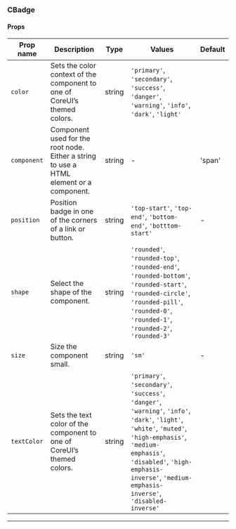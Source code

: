 ### CBadge

#### Props

| Prop name              | Description                                                                             | Type   | Values                                                                                                                                                                                                                                                    | Default |
| ---------------------- | --------------------------------------------------------------------------------------- | ------ | --------------------------------------------------------------------------------------------------------------------------------------------------------------------------------------------------------------------------------------------------------- | ------- |
| <code>color</code>     | Sets the color context of the component to one of CoreUI’s themed colors.               | string | `'primary'`, `'secondary'`, `'success'`, `'danger'`, `'warning'`, `'info'`, `'dark'`, `'light'`                                                                                                                                                           |         |
| <code>component</code> | Component used for the root node. Either a string to use a HTML element or a component. | string | -                                                                                                                                                                                                                                                         | 'span'  |
| <code>position</code>  | Position badge in one of the corners of a link or button.                               | string | `'top-start'`, `'top-end'`, `'bottom-end'`, `'botttom-start'`                                                                                                                                                                                             | -       |
| <code>shape</code>     | Select the shape of the component.                                                      | string | `'rounded'`, `'rounded-top'`, `'rounded-end'`, `'rounded-bottom'`, `'rounded-start'`, `'rounded-circle'`, `'rounded-pill'`, `'rounded-0'`, `'rounded-1'`, `'rounded-2'`, `'rounded-3'`                                                                    |         |
| <code>size</code>      | Size the component small.                                                               | string | `'sm'`                                                                                                                                                                                                                                                    | -       |
| <code>textColor</code> | Sets the text color of the component to one of CoreUI’s themed colors.                  | string | `'primary'`, `'secondary'`, `'success'`, `'danger'`, `'warning'`, `'info'`, `'dark'`, `'light'`, `'white'`, `'muted'`, `'high-emphasis'`, `'medium-emphasis'`, `'disabled'`, `'high-emphasis-inverse'`, `'medium-emphasis-inverse'`, `'disabled-inverse'` |         |

---
